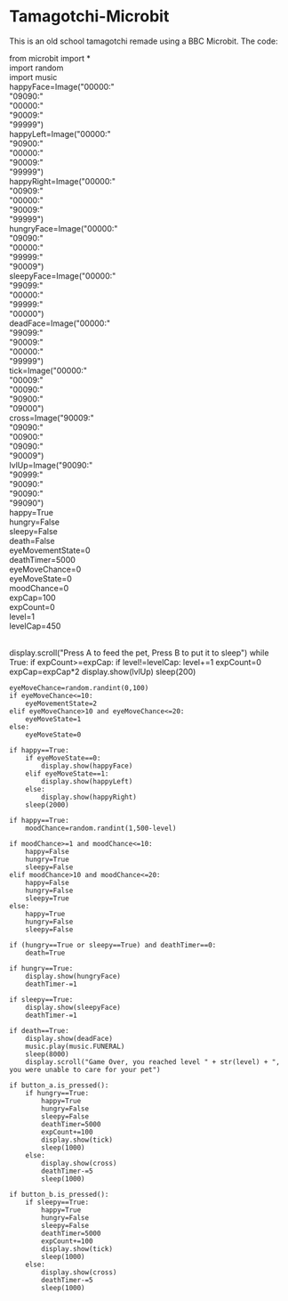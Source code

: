 # Tamagotchi-Microbit
This is an old school tamagotchi remade using a BBC Microbit.
The code:                     

from microbit import *<br>
import random<br>
import music<br>
happyFace=Image("00000:"<br>
                "09090:"<br>
                "00000:"<br>
                "90009:"<br>
                "99999")<br>
happyLeft=Image("00000:"<br>
                "90900:"<br>
                "00000:"<br>
                "90009:"<br>
                "99999")<br>
happyRight=Image("00000:"<br>
                 "00909:"<br>
                 "00000:"<br>
                 "90009:"<br>
                 "99999")<br>
hungryFace=Image("00000:"<br>
              "09090:"<br>
              "00000:"<br>
              "99999:"<br>
              "90009")<br>
sleepyFace=Image("00000:"<br>
                 "99099:"<br>
                 "00000:"<br>
                 "99999:"<br>
                 "00000")<br>
deadFace=Image("00000:"<br>
               "99099:"<br>
               "90009:"<br>
               "00000:"<br>
               "99999")<br>
tick=Image("00000:"<br>
           "00009:"<br>
           "00090:"<br>
           "90900:"<br>
           "09000")<br>
cross=Image("90009:"<br>
            "09090:"<br>
            "00900:"<br>
            "09090:"<br>
            "90009")<br>
lvlUp=Image("90090:"<br>
            "90999:"<br>
            "90090:"<br>
            "90090:"<br>
            "99090")<br>
happy=True<br>
hungry=False<br>
sleepy=False<br>
death=False<br>
eyeMovementState=0<br>
deathTimer=5000<br>
eyeMoveChance=0<br>
eyeMoveState=0<br>
moodChance=0<br>
expCap=100<br>
expCount=0<br>
level=1<br>
levelCap=450<br><br>

display.scroll("Press A to feed the pet, Press B to put it to sleep")
while True:
    if expCount>=expCap:
        if level!=levelCap:
            level+=1
            expCount=0
            expCap=expCap*2
            display.show(lvlUp)
            sleep(200)

    eyeMoveChance=random.randint(0,100)
    if eyeMoveChance<=10:
        eyeMovementState=2
    elif eyeMoveChance>10 and eyeMoveChance<=20:
        eyeMoveState=1
    else:
        eyeMoveState=0
    
    if happy==True:
        if eyeMoveState==0:
            display.show(happyFace)
        elif eyeMoveState==1:
            display.show(happyLeft)
        else:
            display.show(happyRight)
        sleep(2000)
    
    if happy==True:
        moodChance=random.randint(1,500-level)
    
    if moodChance>=1 and moodChance<=10:
        happy=False
        hungry=True
        sleepy=False
    elif moodChance>10 and moodChance<=20:
        happy=False
        hungry=False
        sleepy=True
    else:
        happy=True
        hungry=False
        sleepy=False
    
    if (hungry==True or sleepy==True) and deathTimer==0:
        death=True
    
    if hungry==True:
        display.show(hungryFace)
        deathTimer-=1
    
    if sleepy==True:
        display.show(sleepyFace)
        deathTimer-=1
    
    if death==True:
        display.show(deadFace)
        music.play(music.FUNERAL)
        sleep(8000)
        display.scroll("Game Over, you reached level " + str(level) + ", you were unable to care for your pet")

    if button_a.is_pressed():
        if hungry==True:
            happy=True
            hungry=False
            sleepy=False
            deathTimer=5000
            expCount+=100
            display.show(tick)
            sleep(1000)
        else:
            display.show(cross)
            deathTimer-=5
            sleep(1000)
    
    if button_b.is_pressed():
        if sleepy==True:
            happy=True
            hungry=False
            sleepy=False
            deathTimer=5000
            expCount+=100
            display.show(tick)
            sleep(1000)
        else:
            display.show(cross)
            deathTimer-=5
            sleep(1000)

